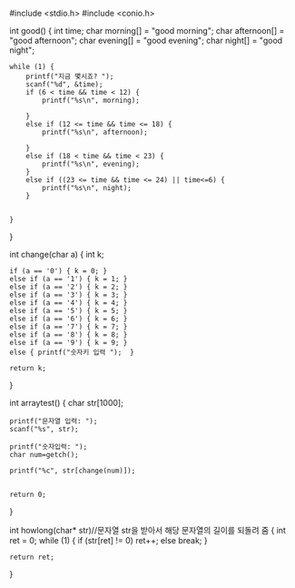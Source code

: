 #include <stdio.h>
#include <conio.h>

int good() 
{
	int time;
	char morning[] = "good morning";
	char afternoon[] = "good afternoon";
	char evening[] = "good evening";
	char night[] = "good night";
	

	while (1) {
		printf("지금 몇시죠? ");
		scanf("%d", &time);
		if (6 < time && time < 12) {
			printf("%s\n", morning);
			
		}
		else if (12 <= time && time <= 18) {
			printf("%s\n", afternoon);
			
		}
		else if (18 < time && time < 23) {
			printf("%s\n", evening);
		}
		else if ((23 <= time && time <= 24) || time<=6) {
			printf("%s\n", night);
		}
		
		
	}
	

}

int change(char a)
{
	int k;
	
		
	if (a == '0') { k = 0; }
	else if (a == '1') { k = 1; }
	else if (a == '2') { k = 2; }
	else if (a == '3') { k = 3; }
	else if (a == '4') { k = 4; }
	else if (a == '5') { k = 5; }
	else if (a == '6') { k = 6; }
	else if (a == '7') { k = 7; }
	else if (a == '8') { k = 8; }
	else if (a == '9') { k = 9; }
	else { printf("숫자키 입력 ");  }
	
	return k;
}

int arraytest()
{
	char str[1000];
	
	printf("문자열 입력: ");
	scanf("%s", str);

	printf("숫자입력: ");
	char num=getch();
	
	printf("%c", str[change(num)]);

	
	return 0;
	
}

int howlong(char* str)//문자열 str을 받아서 해당 문자열의 길이를 되돌려 줌 
{
	int ret = 0;
	while (1) {
		if (str[ret] != 0) ret++;
		else break;
	}

	return ret;
}
